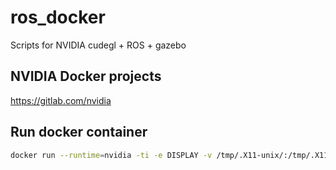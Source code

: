 # ros_docker
Scripts for NVIDIA cudegl + ROS + gazebo
## NVIDIA Docker projects
https://gitlab.com/nvidia
## Run docker container
````bash
docker run --runtime=nvidia -ti -e DISPLAY -v /tmp/.X11-unix/:/tmp/.X11-unix/ -v ~/:/share -v $XAUTH:/root/.Xauthority nvidia/cudagl:10.0-base-ubuntu16.04 bash
````
